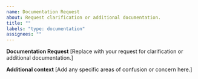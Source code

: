 ```yaml
---
name: Documentation Request
about: Request clarification or additional documentation.
title: ""
labels: "type: documentation"
assignees: ""
---
```


**Documentation Request**
[Replace with your request for clarification or additional documentation.]

**Additional context**
[Add any specific areas of confusion or concern here.]
